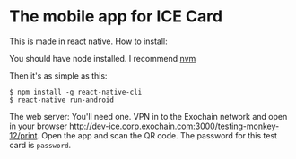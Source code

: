 The mobile app for ICE Card
===========================

This is made in react native. How to install:

You should have node installed. I recommend
[nvm](https://github.com/creationix/nvm)

Then it's as simple as this:

```
$ npm install -g react-native-cli
$ react-native run-android
```

The web server: You'll need one. VPN in to the Exochain network and open
in your browser http://dev-ice.corp.exochain.com:3000/testing-monkey-12/print.
Open the app and scan the QR code. The password for this test card is
`password`.

